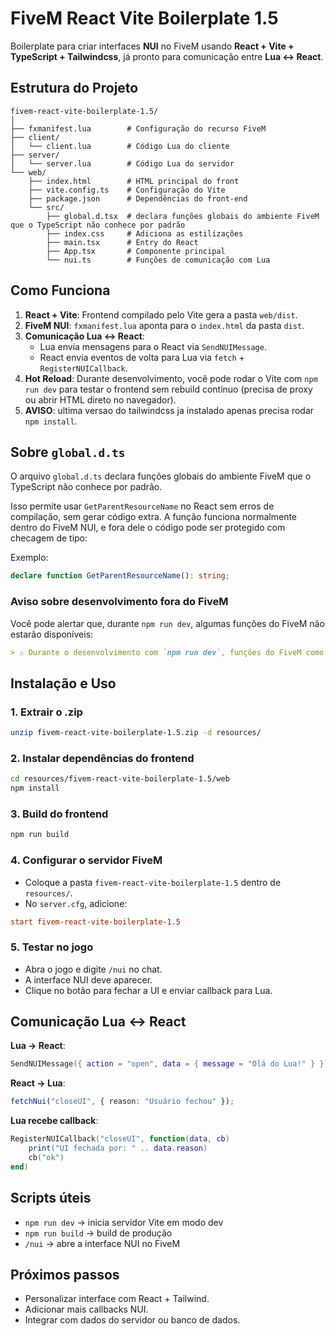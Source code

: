 
# FiveM React Vite Boilerplate 1.5

Boilerplate para criar interfaces **NUI** no FiveM usando **React + Vite + TypeScript + Tailwindcss**, já pronto para comunicação entre **Lua ↔ React**.

## Estrutura do Projeto

```
fivem-react-vite-boilerplate-1.5/
│
├── fxmanifest.lua        # Configuração do recurso FiveM
├── client/
│   └── client.lua        # Código Lua do cliente
├── server/
│   └── server.lua        # Código Lua do servidor
└── web/
    ├── index.html        # HTML principal do front
    ├── vite.config.ts    # Configuração do Vite
    ├── package.json      # Dependências do front-end
    └── src/
        ├── global.d.tsx  # declara funções globais do ambiente FiveM que o TypeScript não conhece por padrão
        ├── index.css     # Adiciona as estilizações
        ├── main.tsx      # Entry do React
        ├── App.tsx       # Componente principal
        └── nui.ts        # Funções de comunicação com Lua
```

## Como Funciona

1. **React + Vite**: Frontend compilado pelo Vite gera a pasta `web/dist`.
2. **FiveM NUI**: `fxmanifest.lua` aponta para o `index.html` da pasta `dist`.
3. **Comunicação Lua ↔ React**:
   - Lua envia mensagens para o React via `SendNUIMessage`.
   - React envia eventos de volta para Lua via `fetch` + `RegisterNUICallback`.
4. **Hot Reload**: Durante desenvolvimento, você pode rodar o Vite com `npm run dev` para testar o frontend sem rebuild contínuo (precisa de proxy ou abrir HTML direto no navegador).
5. **AVISO**: ultima versao do tailwindcss ja instalado apenas precisa rodar `npm install`.

## Sobre `global.d.ts`

O arquivo `global.d.ts` declara funções globais do ambiente FiveM que o TypeScript não conhece por padrão.

Isso permite usar `GetParentResourceName` no React sem erros de compilação, sem gerar código extra. A função funciona normalmente dentro do FiveM NUI, e fora dele o código pode ser protegido com checagem de tipo:

Exemplo:

```ts
declare function GetParentResourceName(): string;
```
### **Aviso sobre desenvolvimento fora do FiveM**

Você pode alertar que, durante `npm run dev`, algumas funções do FiveM não estarão disponíveis:

```markdown
> ⚠️ Durante o desenvolvimento com `npm run dev`, funções do FiveM como `GetParentResourceName` e `SendNUIMessage` não estão disponíveis no navegador. Use `fetchNui` com checagem de tipo para evitar erros.
```

## Instalação e Uso

### 1. Extrair o .zip

```bash
unzip fivem-react-vite-boilerplate-1.5.zip -d resources/
```

### 2. Instalar dependências do frontend

```bash
cd resources/fivem-react-vite-boilerplate-1.5/web
npm install
```

### 3. Build do frontend

```bash
npm run build
```

### 4. Configurar o servidor FiveM

- Coloque a pasta `fivem-react-vite-boilerplate-1.5` dentro de `resources/`.
- No `server.cfg`, adicione:

```cfg
start fivem-react-vite-boilerplate-1.5
```

### 5. Testar no jogo

- Abra o jogo e digite `/nui` no chat.
- A interface NUI deve aparecer.
- Clique no botão para fechar a UI e enviar callback para Lua.

## Comunicação Lua ↔ React

**Lua → React**:

```lua
SendNUIMessage({ action = "open", data = { message = "Olá do Lua!" } })
```

**React → Lua**:

```ts
fetchNui("closeUI", { reason: "Usuário fechou" });
```

**Lua recebe callback**:

```lua
RegisterNUICallback("closeUI", function(data, cb)
    print("UI fechada por: " .. data.reason)
    cb("ok")
end)
```

## Scripts úteis

- `npm run dev` → inicia servidor Vite em modo dev
- `npm run build` → build de produção
- `/nui` → abre a interface NUI no FiveM

## Próximos passos

- Personalizar interface com React + Tailwind.
- Adicionar mais callbacks NUI.
- Integrar com dados do servidor ou banco de dados.

